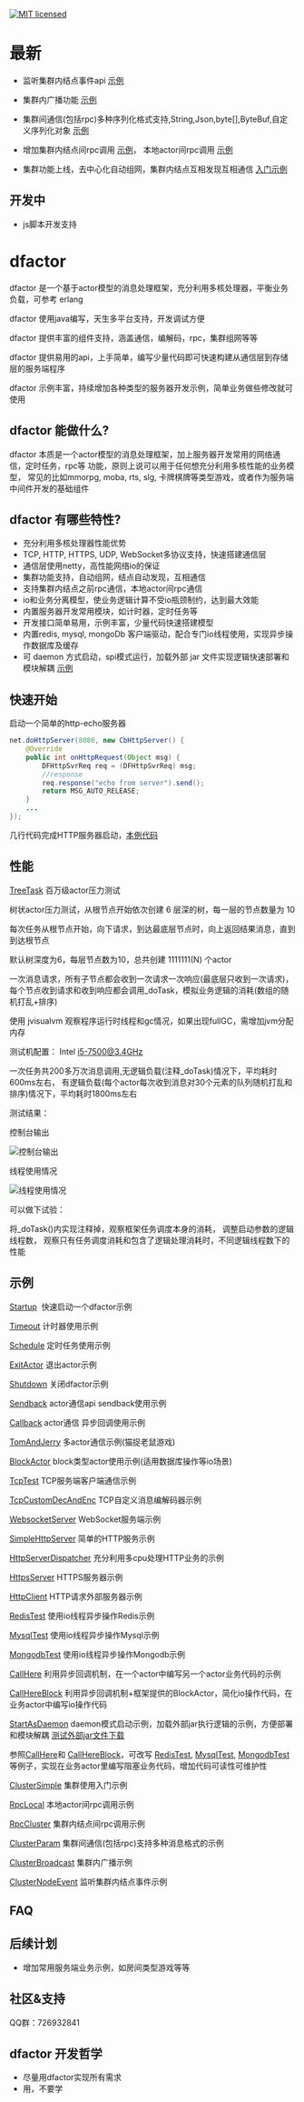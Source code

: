 [![MIT licensed](https://img.shields.io/badge/license-MIT-blue.svg)](./LICENSE)

# 最新

- 监听集群内结点事件api  [示例](src/test/java/fun/lib/actor/example/ClusterNodeEvent.java)

- 集群内广播功能 [示例](src/test/java/fun/lib/actor/example/ClusterBroadcast.java)

- 集群间通信(包括rpc)多种序列化格式支持,String,Json,byte[],ByteBuf,自定义序列化对象  [示例](src/test/java/fun/lib/actor/example/ClusterParam.java)

- 增加集群内结点间rpc调用 [示例](src/test/java/fun/lib/actor/example/RpcCluster.java)， 本地actor间rpc调用 [示例](src/test/java/fun/lib/actor/example/RpcLocal.java)

- 集群功能上线，去中心化自动组网，集群内结点互相发现互相通信  [入门示例](src/test/java/fun/lib/actor/example/ClusterSimple.java)

## 开发中

- js脚本开发支持


# dfactor

dfactor 是一个基于actor模型的消息处理框架，充分利用多核处理器，平衡业务负载，可参考 erlang

dfactor 使用java编写，天生多平台支持，开发调试方便

dfactor 提供丰富的组件支持，涵盖通信，编解码，rpc，集群组网等等

dfactor 提供易用的api，上手简单，编写少量代码即可快速构建从通信层到存储层的服务端程序

dfactor 示例丰富，持续增加各种类型的服务器开发示例，简单业务做些修改就可使用


## dfactor 能做什么?

dfactor 本质是一个actor模型的消息处理框架，加上服务器开发常用的网络通信，定时任务，rpc等
功能，原则上说可以用于任何想充分利用多核性能的业务模型，
常见的比如mmorpg, moba, rts, slg, 卡牌棋牌等类型游戏，或者作为服务端中间件开发的基础组件


## dfactor 有哪些特性?

- 充分利用多核处理器性能优势
- TCP, HTTP, HTTPS, UDP, WebSocket多协议支持，快速搭建通信层
- 通信层使用netty，高性能网络io的保证
- 集群功能支持，自动组网，结点自动发现，互相通信
- 支持集群内结点之前rpc通信，本地actor间rpc通信
- io和业务分离模型，使业务逻辑计算不受io瓶颈制约，达到最大效能
- 内置服务器开发常用模块，如计时器，定时任务等
- 开发接口简单易用，示例丰富，少量代码快速搭建模型
- 内置redis, mysql, mongoDb 客户端驱动，配合专门io线程使用，实现异步操作数据库及缓存
- 可 daemon 方式启动，spi模式运行，加载外部 jar 文件实现逻辑快速部署和模块解耦 [示例](src/test/java/fun/lib/actor/example/StartAsDaemon.java)



## 快速开始

启动一个简单的http-echo服务器
```java
net.doHttpServer(8080, new CbHttpServer() {
	@Override
	public int onHttpRequest(Object msg) {
		DFHttpSvrReq req = (DFHttpSvrReq) msg;
		//response
		req.response("echo from server").send();
		return MSG_AUTO_RELEASE;
	}
	...				
});
```
几行代码完成HTTP服务器启动，[本例代码](src/test/java/fun/lib/actor/example/SimpleHttpServer.java)


## 性能

[TreeTask](src/test/java/fun/lib/actor/benchmark/TreeTask.java)  百万级actor压力测试

树状actor压力测试，从根节点开始依次创建 6 层深的树，每一层的节点数量为 10

每次任务从根节点开始，向下请求，到达最底层节点时，向上返回结果消息，直到到达根节点

默认树深度为6，每层节点数为10，总共创建 1111111(N) 个actor

一次消息请求，所有子节点都会收到一次请求一次响应(最底层只收到一次请求)，
每个节点收到请求和收到响应都会调用_doTask，模拟业务逻辑的消耗(数组的随机打乱+排序)


使用 jvisualvm 观察程序运行时线程和gc情况，如果出现fullGC，需增加jvm分配内存


测试机配置： Intel i5-7500@3.4GHz

一次任务共200多万次消息调用,无逻辑负载(注释_doTask)情况下，平均耗时600ms左右，
有逻辑负载(每个actor每次收到消息对30个元素的队列随机打乱和排序)情况下，平均耗时1800ms左右

测试结果：

控制台输出 

![控制台输出](https://github.com/lostsky3000/dfactor/raw/master/assets/treetask_console.png)

线程使用情况 

![线程使用情况](https://github.com/lostsky3000/dfactor/raw/master/assets/treetask_thread.png)



可以做下试验：

将_doTask()内实现注释掉，观察框架任务调度本身的消耗，
调整启动参数的逻辑线程数，
观察只有任务调度消耗和包含了逻辑处理消耗时，不同逻辑线程数下的性能


## 示例

[Startup](src/test/java/fun/lib/actor/example/Startup.java)  快速启动一个dfactor示例

[Timeout](src/test/java/fun/lib/actor/example/Timeout.java)  计时器使用示例

[Schedule](src/test/java/fun/lib/actor/example/Schedule.java)  定时任务使用示例

[ExitActor](src/test/java/fun/lib/actor/example/ExitActor.java)  退出actor示例

[Shutdown](src/test/java/fun/lib/actor/example/Shutdown.java)  关闭dfactor示例

[Sendback](src/test/java/fun/lib/actor/example/Sendback.java)  actor通信api sendback使用示例

[Callback](src/test/java/fun/lib/actor/example/Callback.java)  actor通信 异步回调使用示例

[TomAndJerry](src/test/java/fun/lib/actor/example/TomAndJerry.java)  多actor通信示例(猫捉老鼠游戏)

[BlockActor](src/test/java/fun/lib/actor/example/BlockActor.java)  block类型actor使用示例(适用数据库操作等io场景)

[TcpTest](src/test/java/fun/lib/actor/example/TcpTest.java)  TCP服务端客户端通信示例

[TcpCustomDecAndEnc](src/test/java/fun/lib/actor/example/TcpCustomDecAndEnc.java)  TCP自定义消息编解码器示例

[WebsocketServer](src/test/java/fun/lib/actor/example/WebsocketServer.java)  WebSocket服务端示例

[SimpleHttpServer](src/test/java/fun/lib/actor/example/SimpleHttpServer.java)  简单的HTTP服务示例

[HttpServerDispatcher](src/test/java/fun/lib/actor/example/HttpServerDispatcher.java)  充分利用多cpu处理HTTP业务的示例

[HttpsServer](src/test/java/fun/lib/actor/example/HttpsServer.java) HTTPS服务器示例

[HttpClient](src/test/java/fun/lib/actor/example/HttpClient.java) HTTP请求外部服务器示例

[RedisTest](src/test/java/fun/lib/actor/example/RedisTest.java) 使用io线程异步操作Redis示例

[MysqlTest](src/test/java/fun/lib/actor/example/MysqlTest.java) 使用io线程异步操作Mysql示例

[MongodbTest](src/test/java/fun/lib/actor/example/MongodbTest.java) 使用io线程异步操作Mongodb示例

[CallHere](src/test/java/fun/lib/actor/example/CallHere.java) 利用异步回调机制，在一个actor中编写另一个actor业务代码的示例

[CallHereBlock](src/test/java/fun/lib/actor/example/CallHereBlock.java) 利用异步回调机制+框架提供的BlockActor，简化io操作代码，在业务actor中编写io操作代码

[StartAsDaemon](src/test/java/fun/lib/actor/example/StartAsDaemon.java) daemon模式启动示例，加载外部jar执行逻辑的示例，方便部署和模块解耦
[测试外部jar文件下载](spi.jar)


参照[CallHere](src/test/java/fun/lib/actor/example/CallHere.java)和
[CallHereBlock](src/test/java/fun/lib/actor/example/CallHereBlock.java)，可改写 
[RedisTest](src/test/java/fun/lib/actor/example/RedisTest.java), 
[MysqlTest](src/test/java/fun/lib/actor/example/MysqlTest.java), 
[MongodbTest](src/test/java/fun/lib/actor/example/MongodbTest.java) 等例子，实现在业务actor里编写阻塞业务代码，增加代码可读性可维护性

[ClusterSimple](src/test/java/fun/lib/actor/example/ClusterSimple.java)  集群使用入门示例

[RpcLocal](src/test/java/fun/lib/actor/example/RpcLocal.java)  本地actor间rpc调用示例

[RpcCluster](src/test/java/fun/lib/actor/example/RpcCluster.java)  集群内结点间rpc调用示例

[ClusterParam](src/test/java/fun/lib/actor/example/ClusterParam.java)  集群间通信(包括rpc)支持多种消息格式的示例

[ClusterBroadcast](src/test/java/fun/lib/actor/example/ClusterBroadcast.java)  集群内广播示例

[ClusterNodeEvent](src/test/java/fun/lib/actor/example/ClusterNodeEvent.java)  监听集群内结点事件示例


## FAQ



## 后续计划

- 增加常用服务端业务示例，如房间类型游戏等等


## 社区&支持

QQ群：726932841



## dfactor 开发哲学

- 尽量用dfactor实现所有需求
- 用，不要学


